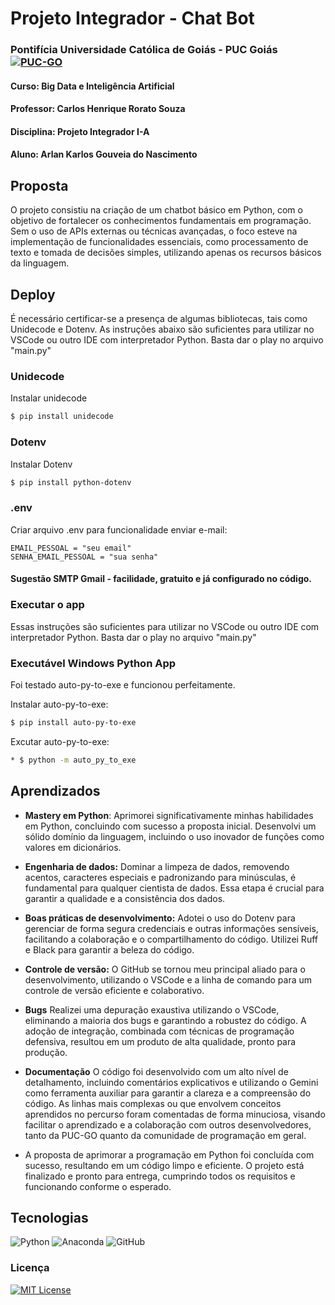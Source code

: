 # Projeto Integrador - Chat Bot
### Pontifícia Universidade Católica de Goiás - PUC Goiás [![PUC-GO](https://img.shields.io/badge/PUCGO-blue?style=plastic&link=https%3A%2F%2Fwww.pucgoias.edu.br%2F)](https://www.pucgoias.edu.br/)

#### Curso: Big Data e Inteligência Artificial
#### Professor: Carlos Henrique Rorato Souza 
#### Disciplina: Projeto Integrador I-A
#### Aluno: Arlan Karlos Gouveia do Nascimento

## Proposta
O projeto consistiu na criação de um chatbot básico em Python, com o objetivo de fortalecer os conhecimentos fundamentais em programação. Sem o uso de APIs externas ou técnicas avançadas, o foco esteve na implementação de funcionalidades essenciais, como processamento de texto e tomada de decisões simples, utilizando apenas os recursos básicos da linguagem.

## Deploy

É necessário certificar-se a presença de algumas bibliotecas, tais como Unidecode e Dotenv. As instruções abaixo são suficientes para utilizar no VSCode ou outro IDE com interpretador Python. Basta dar o play no arquivo "main.py"

### Unidecode
Instalar unidecode
```bash 
$ pip install unidecode
```

### Dotenv
Instalar Dotenv
```bash 
$ pip install python-dotenv
```

### .env
Criar arquivo .env para funcionalidade enviar e-mail:

```
EMAIL_PESSOAL = "seu email"
SENHA_EMAIL_PESSOAL = "sua senha"
```
#### Sugestão SMTP Gmail - facilidade, gratuito e já configurado no código.

### Executar o app
Essas instruções são suficientes para utilizar no VSCode ou outro IDE com interpretador Python. Basta dar o play no arquivo "main.py"

### Executável Windows Python App
Foi testado auto-py-to-exe e funcionou perfeitamente.

Instalar auto-py-to-exe:
```bash 
$ pip install auto-py-to-exe
```

Excutar auto-py-to-exe:
```bash 
* $ python -m auto_py_to_exe
```


## Aprendizados
* **Mastery em Python**: Aprimorei significativamente minhas habilidades em Python, concluindo com sucesso a proposta inicial. Desenvolvi um sólido domínio da linguagem, incluindo o uso inovador de funções como valores em dicionários.

* **Engenharia de dados:** Dominar a limpeza de dados, removendo acentos, caracteres especiais e padronizando para minúsculas, é fundamental para qualquer cientista de dados. Essa etapa é crucial para garantir a qualidade e a consistência dos dados.

* **Boas práticas de desenvolvimento:** Adotei o uso do Dotenv para gerenciar de forma segura credenciais e outras informações sensíveis, facilitando a colaboração e o compartilhamento do código. Utilizei Ruff e Black para garantir a beleza do código.

* **Controle de versão:** O GitHub se tornou meu principal aliado para o desenvolvimento, utilizando o VSCode e a linha de comando para um controle de versão eficiente e colaborativo.

* **Bugs** Realizei uma depuração exaustiva utilizando o VSCode, eliminando a maioria dos bugs e garantindo a robustez do código. A adoção  de integração, combinada com técnicas de programação defensiva, resultou em um produto de alta qualidade, pronto para produção.

* **Documentação** O código foi desenvolvido com um alto nível de detalhamento, incluindo comentários explicativos e utilizando o Gemini como ferramenta auxiliar para garantir a clareza e a compreensão do código. As linhas mais complexas ou que envolvem conceitos aprendidos no percurso foram comentadas de forma minuciosa, visando facilitar o aprendizado e a colaboração com outros desenvolvedores, tanto da PUC-GO quanto da comunidade de programação em geral.

* A proposta de aprimorar a programação em Python foi concluída com sucesso, resultando em um código limpo e eficiente. O projeto está finalizado e pronto para entrega, cumprindo todos os requisitos e funcionando conforme o esperado.

## Tecnologias
![Python](https://img.shields.io/badge/python-3670A0?style=for-the-badge&logo=python&logoColor=ffdd54) 
![Anaconda](https://img.shields.io/badge/Anaconda-%2344A833.svg?style=for-the-badge&logo=anaconda&logoColor=white)  ![GitHub](https://img.shields.io/badge/github-%23121011.svg?style=for-the-badge&logo=github&logoColor=white) 



### Licença
[![MIT License](https://img.shields.io/badge/License-MIT-green.svg)](https://choosealicense.com/licenses/mit/)
